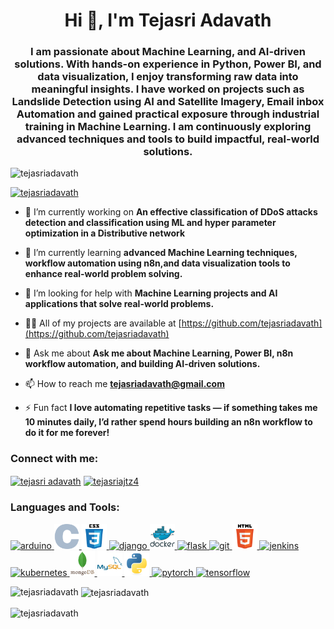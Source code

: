 <h1 align="center">Hi 👋, I'm Tejasri Adavath</h1>
<h3 align="center">I am passionate about Machine Learning, and AI-driven solutions. With hands-on experience in Python, Power BI, and data visualization, I enjoy transforming raw data into meaningful insights. I have worked on projects such as Landslide Detection using AI and Satellite Imagery, Email inbox Automation and gained practical exposure through industrial training in Machine Learning. I am continuously exploring advanced techniques and tools to build impactful, real-world solutions.</h3>

<p align="left"> <img src="https://komarev.com/ghpvc/?username=tejasriadavath&label=Profile%20views&color=0e75b6&style=flat" alt="tejasriadavath" /> </p>

<p align="left"> <a href="https://github.com/ryo-ma/github-profile-trophy"><img src="https://github-profile-trophy.vercel.app/?username=tejasriadavath" alt="tejasriadavath" /></a> </p>

- 🔭 I’m currently working on **An effective classification of DDoS attacks detection and classification using ML and hyper parameter optimization in a Distributive network**

- 🌱 I’m currently learning **advanced Machine Learning techniques, workflow automation using n8n,and data visualization tools to enhance real-world problem solving.**

- 🤝 I’m looking for help with **Machine Learning projects and AI applications that solve real-world problems.**

- 👨‍💻 All of my projects are available at [https://github.com/tejasriadavath](https://github.com/tejasriadavath)

- 💬 Ask me about **Ask me about Machine Learning, Power BI, n8n workflow automation, and building AI-driven solutions.**

- 📫 How to reach me **tejasriadavath@gmail.com**

- ⚡ Fun fact **I love automating repetitive tasks — if something takes me 10 minutes daily, I’d rather spend hours building an n8n workflow to do it for me forever!**

<h3 align="left">Connect with me:</h3>
<p align="left">
<a href="https://linkedin.com/in/tejasri adavath" target="blank"><img align="center" src="https://raw.githubusercontent.com/rahuldkjain/github-profile-readme-generator/master/src/images/icons/Social/linked-in-alt.svg" alt="tejasri adavath" height="30" width="40" /></a>
<a href="https://auth.geeksforgeeks.org/user/tejasriajtz4" target="blank"><img align="center" src="https://raw.githubusercontent.com/rahuldkjain/github-profile-readme-generator/master/src/images/icons/Social/geeks-for-geeks.svg" alt="tejasriajtz4" height="30" width="40" /></a>
</p>

<h3 align="left">Languages and Tools:</h3>
<p align="left"> <a href="https://www.arduino.cc/" target="_blank" rel="noreferrer"> <img src="https://cdn.worldvectorlogo.com/logos/arduino-1.svg" alt="arduino" width="40" height="40"/> </a> <a href="https://www.cprogramming.com/" target="_blank" rel="noreferrer"> <img src="https://raw.githubusercontent.com/devicons/devicon/master/icons/c/c-original.svg" alt="c" width="40" height="40"/> </a> <a href="https://www.w3schools.com/css/" target="_blank" rel="noreferrer"> <img src="https://raw.githubusercontent.com/devicons/devicon/master/icons/css3/css3-original-wordmark.svg" alt="css3" width="40" height="40"/> </a> <a href="https://www.djangoproject.com/" target="_blank" rel="noreferrer"> <img src="https://cdn.worldvectorlogo.com/logos/django.svg" alt="django" width="40" height="40"/> </a> <a href="https://www.docker.com/" target="_blank" rel="noreferrer"> <img src="https://raw.githubusercontent.com/devicons/devicon/master/icons/docker/docker-original-wordmark.svg" alt="docker" width="40" height="40"/> </a> <a href="https://flask.palletsprojects.com/" target="_blank" rel="noreferrer"> <img src="https://www.vectorlogo.zone/logos/pocoo_flask/pocoo_flask-icon.svg" alt="flask" width="40" height="40"/> </a> <a href="https://git-scm.com/" target="_blank" rel="noreferrer"> <img src="https://www.vectorlogo.zone/logos/git-scm/git-scm-icon.svg" alt="git" width="40" height="40"/> </a> <a href="https://www.w3.org/html/" target="_blank" rel="noreferrer"> <img src="https://raw.githubusercontent.com/devicons/devicon/master/icons/html5/html5-original-wordmark.svg" alt="html5" width="40" height="40"/> </a> <a href="https://www.jenkins.io" target="_blank" rel="noreferrer"> <img src="https://www.vectorlogo.zone/logos/jenkins/jenkins-icon.svg" alt="jenkins" width="40" height="40"/> </a> <a href="https://kubernetes.io" target="_blank" rel="noreferrer"> <img src="https://www.vectorlogo.zone/logos/kubernetes/kubernetes-icon.svg" alt="kubernetes" width="40" height="40"/> </a> <a href="https://www.mongodb.com/" target="_blank" rel="noreferrer"> <img src="https://raw.githubusercontent.com/devicons/devicon/master/icons/mongodb/mongodb-original-wordmark.svg" alt="mongodb" width="40" height="40"/> </a> <a href="https://www.mysql.com/" target="_blank" rel="noreferrer"> <img src="https://raw.githubusercontent.com/devicons/devicon/master/icons/mysql/mysql-original-wordmark.svg" alt="mysql" width="40" height="40"/> </a> <a href="https://www.python.org" target="_blank" rel="noreferrer"> <img src="https://raw.githubusercontent.com/devicons/devicon/master/icons/python/python-original.svg" alt="python" width="40" height="40"/> </a> <a href="https://pytorch.org/" target="_blank" rel="noreferrer"> <img src="https://www.vectorlogo.zone/logos/pytorch/pytorch-icon.svg" alt="pytorch" width="40" height="40"/> </a> <a href="https://www.tensorflow.org" target="_blank" rel="noreferrer"> <img src="https://www.vectorlogo.zone/logos/tensorflow/tensorflow-icon.svg" alt="tensorflow" width="40" height="40"/> </a> </p>

<p><img align="left" src="https://github-readme-stats.vercel.app/api/top-langs?username=tejasriadavath&show_icons=true&locale=en&layout=compact" alt="tejasriadavath" /></p>

<p>&nbsp;<img align="center" src="https://github-readme-stats.vercel.app/api?username=tejasriadavath&show_icons=true&locale=en" alt="tejasriadavath" /></p>

<p><img align="center" src="https://github-readme-streak-stats.herokuapp.com/?user=tejasriadavath&" alt="tejasriadavath" /></p>
